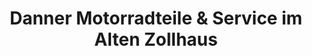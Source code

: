 ---
title: "Danner Motorradteile & Service im Alten Zollhaus"
url: /stadlern/danner-motorradteile-und-service-im-alten-zollhaus/
shop: Motorrad
---